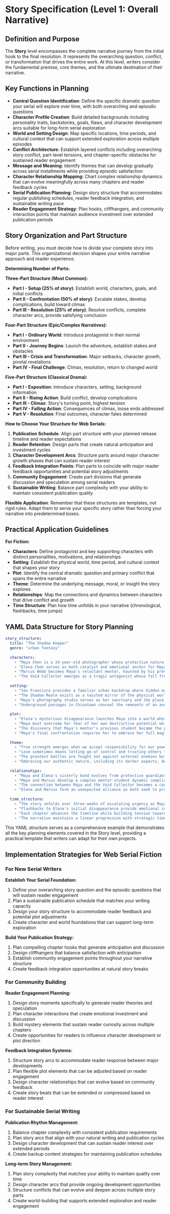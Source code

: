 # Story Specification (Level 1: Overall Narrative)

## Definition and Purpose

The **Story** level encompasses the complete narrative journey from the initial hook to the final resolution. It represents the overarching question, conflict, or transformation that drives the entire work. At this level, writers consider the fundamental premise, core themes, and the ultimate destination of their narrative.

## Key Functions in Planning

- **Central Question Identification**: Define the specific dramatic question your serial will explore over time, with both overarching and episodic questions
- **Character Profile Creation**: Build detailed backgrounds including personality traits, backstories, goals, flaws, and character development arcs suitable for long-form serial exploration
- **World and Setting Design**: Map specific locations, time periods, and cultural context that can support extended exploration across multiple episodes
- **Conflict Architecture**: Establish layered conflicts including overarching story conflict, part-level tensions, and chapter-specific obstacles for sustained reader engagement
- **Message and Meaning**: Identify themes that can develop gradually across serial installments while providing episodic satisfaction
- **Character Relationship Mapping**: Chart complex relationship dynamics that can evolve meaningfully across many chapters and reader feedback cycles
- **Serial Publication Planning**: Design story structure that accommodates regular publishing schedules, reader feedback integration, and sustainable writing pace
- **Reader Engagement Strategy**: Plan hooks, cliffhangers, and community interaction points that maintain audience investment over extended publication periods

## Story Organization and Part Structure

Before writing, you must decide how to divide your complete story into major parts. This organizational decision shapes your entire narrative approach and reader experience.

**Determining Number of Parts:**

**Three-Part Structure (Most Common):**
- **Part I - Setup (25% of story)**: Establish world, characters, goals, and initial conflicts
- **Part II - Confrontation (50% of story)**: Escalate stakes, develop complications, build toward climax
- **Part III - Resolution (25% of story)**: Resolve conflicts, complete character arcs, provide satisfying conclusion

**Four-Part Structure (Epic/Complex Narratives):**
- **Part I - Ordinary World**: Introduce protagonist in their normal environment
- **Part II - Journey Begins**: Launch the adventure, establish stakes and obstacles
- **Part III - Crisis and Transformation**: Major setbacks, character growth, pivotal revelations
- **Part IV - Final Challenge**: Climax, resolution, return to changed world

**Five-Part Structure (Classical Drama):**
- **Part I - Exposition**: Introduce characters, setting, background information
- **Part II - Rising Action**: Build conflict, develop complications
- **Part III - Climax**: Story's turning point, highest tension
- **Part IV - Falling Action**: Consequences of climax, loose ends addressed
- **Part V - Resolution**: Final outcomes, character fates determined

**How to Choose Your Structure for Web Serials:**
1. **Publication Schedule**: Align part structure with your planned release timeline and reader expectations
2. **Reader Retention**: Design parts that create natural anticipation and investment cycles
3. **Character Development Arcs**: Structure parts around major character growth phases that can sustain reader interest
4. **Feedback Integration Points**: Plan parts to coincide with major reader feedback opportunities and potential story adjustments
5. **Community Engagement**: Create part divisions that generate discussion and speculation among serial readers
6. **Sustainable Writing**: Balance part complexity with your ability to maintain consistent publication quality

**Flexible Application**: Remember that these structures are templates, not rigid rules. Adapt them to serve your specific story rather than forcing your narrative into predetermined boxes.

## Practical Application Guidelines

**For Fiction:**
- **Characters**: Define protagonist and key supporting characters with distinct personalities, motivations, and relationships
- **Setting**: Establish the physical world, time period, and cultural context that shapes your story
- **Plot**: Identify the central dramatic question and primary conflict that spans the entire narrative
- **Theme**: Determine the underlying message, moral, or insight the story explores
- **Relationships**: Map the connections and dynamics between characters that drive conflict and growth
- **Time Structure**: Plan how time unfolds in your narrative (chronological, flashbacks, time jumps)

## YAML Data Structure for Story Planning

```yaml
story_structure:
  title: "The Shadow Keeper"
  genre: "urban fantasy"
  
  characters:
    - "Maya Chen is a 24-year-old photographer whose protective nature drives her to master dangerous shadow magic when her sister Elena disappears into a parallel realm."
    - "Elena Chen serves as both catalyst and emotional anchor for Maya's journey, fighting to maintain her humanity while trapped in the Shadow Realm."
    - "Marcus Webb becomes Maya's reluctant mentor, haunted by his previous student's corruption and desperate to prevent history from repeating."
    - "The Void Collector emerges as a tragic antagonist whose fall from grace mirrors Maya's dangerous path toward power."
  
  setting:
    - "San Francisco provides a familiar urban backdrop where hidden magical communities operate beneath the city's surface."
    - "The Shadow Realm exists as a twisted mirror of the physical world, where emotional vulnerability becomes the key to survival."
    - "Maya's photography studio serves as her sanctuary and the place where she first discovers her supernatural abilities."
    - "Underground passages in Chinatown conceal the remnants of an ancient magical community that has protected the city for generations."
  
  plot:
    - "Elena's mysterious disappearance launches Maya into a world where shadow magic operates through emotional connection and vulnerability."
    - "Maya must overcome her fear of her own destructive potential while racing against time to prevent the Void Collector from merging two worlds."
    - "The discovery that Maya's mentor's previous student became the primary antagonist forces her to confront the corruption risks of her growing power."
    - "Maya's final confrontation requires her to embrace her full magical abilities despite knowing she might follow the same dark path as her enemy."
  
  theme:
    - "True strength emerges when we accept responsibility for our power, even when that power frightens us."
    - "Love sometimes means letting go of control and trusting others to make their own choices, even dangerous ones."
    - "The greatest battles are fought not against external enemies but against our own fears and self-doubt."
    - "Embracing our authentic nature, including its darker aspects, becomes the path to genuine heroism."
  
  relationships:
    - "Maya and Elena's sisterly bond evolves from protective guardianship to mutual respect between equals who have both been changed by their experiences."
    - "Maya and Marcus develop a complex mentor-student dynamic complicated by his fear that she will repeat his previous failure."
    - "The connection between Maya and the Void Collector becomes a cautionary mirror showing what Maya could become if she surrenders to power's corruption."
    - "Elena and Marcus form an unexpected alliance as both seek to protect Maya from the dangers they have experienced firsthand."
  
  time_structure:
    - "The story unfolds over three weeks of escalating urgency as Maya races to master her abilities before Elena's transformation becomes irreversible."
    - "Flashbacks to Elena's initial disappearance provide emotional context and reveal the supernatural world's hidden presence in their lives."
    - "Each chapter advances the timeline while building tension toward the approaching deadline when the Void Collector's plan reaches completion."
    - "The narrative maintains a linear progression with strategic time shifts that deepen character relationships and world understanding."
```

This YAML structure serves as a comprehensive example that demonstrates all the key planning elements covered in the Story level, providing a practical template that writers can adapt for their own projects.

## Implementation Strategies for Web Serial Fiction

### For New Serial Writers

**Establish Your Serial Foundation:**
1. Define your overarching story question and the episodic questions that will sustain reader engagement
2. Plan a sustainable publication schedule that matches your writing capacity
3. Design your story structure to accommodate reader feedback and potential plot adjustments
4. Create character and world foundations that can support long-term exploration

**Build Your Publication Strategy:**
1. Plan compelling chapter hooks that generate anticipation and discussion
2. Design cliffhangers that balance satisfaction with anticipation
3. Establish community engagement points throughout your narrative structure
4. Create feedback integration opportunities at natural story breaks

### For Community Building

**Reader Engagement Planning:**
1. Design story moments specifically to generate reader theories and speculation
2. Plan character interactions that create emotional investment and discussion
3. Build mystery elements that sustain reader curiosity across multiple chapters
4. Create opportunities for readers to influence character development or plot direction

**Feedback Integration Systems:**
1. Structure story arcs to accommodate reader response between major developments
2. Plan flexible plot elements that can be adjusted based on reader engagement
3. Design character relationships that can evolve based on community feedback
4. Create story beats that can be extended or compressed based on reader interest

### For Sustainable Serial Writing

**Publication Rhythm Management:**
1. Balance chapter complexity with consistent publication requirements
2. Plan story arcs that align with your natural writing and publication cycles
3. Design character development that can sustain reader interest over extended periods
4. Create backup content strategies for maintaining publication schedules

**Long-term Story Management:**
1. Plan story complexity that matches your ability to maintain quality over time
2. Design character arcs that provide ongoing development opportunities
3. Structure conflicts that can evolve and deepen across multiple story parts
4. Create world-building that supports extended exploration and reader engagement